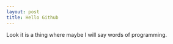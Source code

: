 ```yaml
---
layout: post
title: Hello Github
---
```

Look it is a thing where maybe I will say words of programming.
